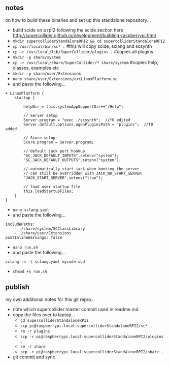 notes
--

on how to build these binaries and set up this standalone repository...

* build scide on a rpi2 following the scide section here <http://supercollider.github.io/development/building-raspberrypi.html>
* `mkdir supercolliderStandaloneRPI2 && cd supercolliderStandaloneRPI2`
* `cp /usr/local/bin/sc* .` #this will copy scide, sclang and scsynth
* `cp -r /usr/local/lib/SuperCollider/plugins .` #copies all plugins
* `mkdir -p share/system`
* `cp -r /usr/local/share/SuperCollider/* share/system` #copies help, classes, examples etc
* `mkdir -p share/user/Extensions`
* `nano share/user/Extensions/extLinuxPlatform.sc`
* and paste the following...
```
+ LinuxPlatform {
    startup {
        
        helpDir = this.systemAppSupportDir++"/Help";
        
        // Server setup
        Server.program = "exec ./scsynth";  //f0 edited
        Server.default.options.ugenPluginsPath = "plugins";  //f0 added
        
        // Score setup
        Score.program = Server.program;
        
        // default jack port hookup
        "SC_JACK_DEFAULT_INPUTS".setenv("system");
        "SC_JACK_DEFAULT_OUTPUTS".setenv("system");
        
        // automatically start jack when booting the server
        // can still be overridden with JACK_NO_START_SERVER
        "JACK_START_SERVER".setenv("true");
        
        // load user startup file
        this.loadStartupFiles;
    }
}
```
* `nano sclang.yaml`
* and paste the following...
```
includePaths:
    - ./share/system/SCClassLibrary
    - ./share/user/Extensions
postInlineWarnings: false
```
* `nano run.sh`
* and paste the following...
```
sclang -a -l sclang.yaml mycode.scd
```
* `chmod +x run.sh`


publish
--

my own additional notes for this git repro...

* note which supercollider master commit used in readme.md
* copy the files over to laptop...
  * `cd supercolliderStandaloneRPI2`
  * `scp pi@raspberrypi.local:supercolliderStandaloneRPI2/sc* .`
  * `rm -r plugins`
  * `scp -r pi@raspberrypi.local:supercolliderStandaloneRPI2/plugins .`
  * `rm -r share`
  * `scp -r pi@raspberrypi.local:supercolliderStandaloneRPI2/share .`
* git commit and sync

